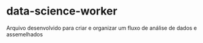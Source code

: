 # data-science-worker
Arquivo desenvolvido para criar e organizar um fluxo de análise de dados e assemelhados
